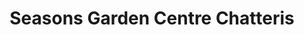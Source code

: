 ---
title: "Seasons Garden Centre Chatteris"
url: /chatteris/seasons-garden-centre-chatteris/
shop: garden centre
---